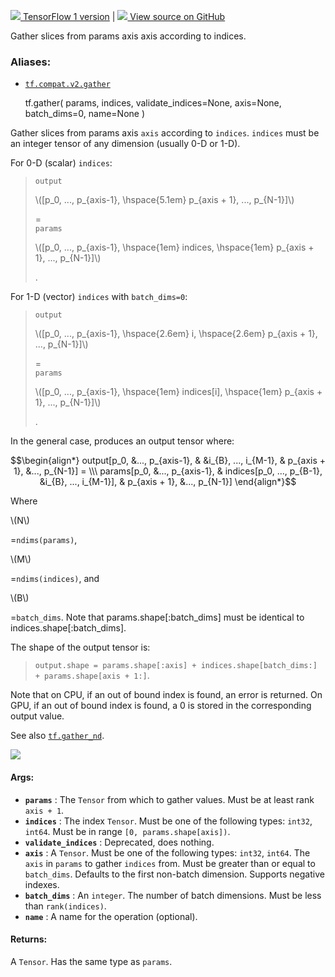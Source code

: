 [ ![](https://tensorflow.google.cn/images/tf_logo_32px.png) TensorFlow 1
version](/versions/r1.15/api_docs/python/tf/gather) |  [
![](https://tensorflow.google.cn/images/GitHub-Mark-32px.png) View source on
GitHub
](https://github.com/tensorflow/tensorflow/blob/r2.0/tensorflow/python/ops/array_ops.py#L3970-L3984)  
  
  
Gather slices from params axis axis according to indices.

### Aliases:

  * [`tf.compat.v2.gather`](/api_docs/python/tf/gather)

    
    
    tf.gather(
        params,
        indices,
        validate_indices=None,
        axis=None,
        batch_dims=0,
        name=None
    )
    

Gather slices from params axis `axis` according to `indices`. `indices` must
be an integer tensor of any dimension (usually 0-D or 1-D).

For 0-D (scalar) `indices`:

> `output`
>
> \\([p_0, ..., p_{axis-1}, \hspace{5.1em} p_{axis + 1}, ..., p_{N-1}]\\)
>
> =  
>  `params`
>
> \\([p_0, ..., p_{axis-1}, \hspace{1em} indices, \hspace{1em} p_{axis + 1},
> ..., p_{N-1}]\\)
>
> .

For 1-D (vector) `indices` with `batch_dims=0`:

> `output`
>
> \\([p_0, ..., p_{axis-1}, \hspace{2.6em} i, \hspace{2.6em} p_{axis + 1},
> ..., p_{N-1}]\\)
>
> =  
>  `params`
>
> \\([p_0, ..., p_{axis-1}, \hspace{1em} indices[i], \hspace{1em} p_{axis +
> 1}, ..., p_{N-1}]\\)
>
> .

In the general case, produces an output tensor where:

$$\begin{align*} output[p_0, &..., p_{axis-1}, & &i_{B}, ..., i_{M-1}, &
p_{axis + 1}, &..., p_{N-1}] = \\\ params[p_0, &..., p_{axis-1}, &
indices[p_0, ..., p_{B-1}, &i_{B}, ..., i_{M-1}], & p_{axis + 1}, &...,
p_{N-1}] \end{align*}$$

Where

\\(N\\)

=`ndims(params)`,

\\(M\\)

=`ndims(indices)`, and

\\(B\\)

=`batch_dims`. Note that params.shape[:batch_dims] must be identical to
indices.shape[:batch_dims].

The shape of the output tensor is:

> `output.shape = params.shape[:axis] + indices.shape[batch_dims:] +
> params.shape[axis + 1:]`.

Note that on CPU, if an out of bound index is found, an error is returned. On
GPU, if an out of bound index is found, a 0 is stored in the corresponding
output value.

See also
[`tf.gather_nd`](https://tensorflow.google.cn/api_docs/python/tf/gather_nd).

![](https://tensorflow.google.cn/images/Gather.png)

#### Args:

  * **`params`** : The `Tensor` from which to gather values. Must be at least rank `axis + 1`.
  * **`indices`** : The index `Tensor`. Must be one of the following types: `int32`, `int64`. Must be in range `[0, params.shape[axis])`.
  * **`validate_indices`** : Deprecated, does nothing.
  * **`axis`** : A `Tensor`. Must be one of the following types: `int32`, `int64`. The `axis` in `params` to gather `indices` from. Must be greater than or equal to `batch_dims`. Defaults to the first non-batch dimension. Supports negative indexes.
  * **`batch_dims`** : An `integer`. The number of batch dimensions. Must be less than `rank(indices)`.
  * **`name`** : A name for the operation (optional).

#### Returns:

A `Tensor`. Has the same type as `params`.

